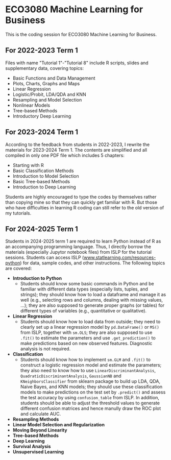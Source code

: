 # ECO3080 Machine Learning for Business
This is the coding session for ECO3080 Machine Learning for Business.
## For 2022-2023 Term 1
Files with name "Tutorial 1"-"Tutorial 8" include R scripts, slides and supplementary data, covering topics:
* Basic Functions and Data Management 
* Plots, Charts, Graphs and Maps
* Linear Regression
* Logistic/Probit, LDA/QDA and KNN 
* Resampling and Model Selection
* Nonlinear Models
* Tree-based Methods
* Introductory Deep Learning

## For 2023-2024 Term 1
According to the feedback from students in 2022-2023, I rewrite the materials for 2023-2024 Term 1. The contents are simplified and all compiled in only one PDF file which includes 5 chapters:
* Starting with R
* Basic Classification Methods
* Introduction to Model Selection
* Basic Tree-based Methods
* Introduction to Deep Learning

Students are highly encouraged to type the codes by themselves rather than copying mine so that they can quickly get familiar with R. But those who have difficulties in learning R coding can still refer to the old version of my tutorials. 

## For 2024-2025 Term 1
Students in 2024-2025 term 1 are required to learn Python instead of R as an accompanying programming language. Thus, I directly borrow the materials (especially Jupytor notebook files) from ISLP for the tutorial sessions. Students can access ISLP (www.statlearning.com/resources-python) for data, sample codes, and other instructions. The following topics are covered:
* **Introduction to Python**
  * Students should know some basic commands in Python and be familiar with different data types (especially lists, tuples, and strings); they should know how to load a dataframe and manage it as well (e.g., selecting rows and columns, dealing with missing values, ...); they are also supposed to generate proper graphs (or tables) for different types of variables (e.g., quantitative or qualitative).
* **Linear Regression**
  * Students should know how to load data from outside; they need to clearly set up a linear regression model by `pd.DataFrame()` or `MS()` from ISLP, together with `sm.OLS`; they are also supposed to use `.fit()` to  estimate the parameters and use `.get_prediction()` to make predictions based on new observed features. Diagnostic analysis is not required. 
* **Classification**
  * Students should know how to implement `sm.GLM` and `.fit()` to construct a logistic regression model and estimate the parameters; they also need to know how to use `LinearDiscriminantAnalysis`, `QuadraticDiscriminantAnalysis`, `GaussianNB` and `KNeighborsClassifier` from sklearn package to build up LDA, QDA, Naive Bayes, and KNN models; they should use these classification models to make predictions on the test set by `.predict()` and assess the test accuracy by using `confusion_table` from ISLP. In addition, students should be able to adjust the threshold values to generate different confusion matrices and hence manully draw the ROC plot and calculate AUC.  
* **Resampling Methods**
* **Linear Model Selection and Regularization**
* **Moving Beyond Linearity**
* **Tree-based Methods**
* **Deep Learning**
* **Survival Analysis**
* **Unsupervised Learning**
